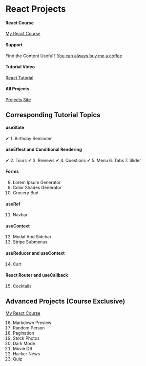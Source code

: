 # React Projects

#### React Course

[My React Course](https://www.udemy.com/course/react-tutorial-and-projects-course/?referralCode=FEE6A921AF07E2563CEF)

#### Support

Find the Content Useful? [You can always buy me a coffee](https://www.buymeacoffee.com/johnsmilga)

#### Tutorial Video

[React Tutorial](https://youtu.be/iZhV0bILFb0)

#### All Projects

[Projects Site](https://react-projects.netlify.app/)

## Corresponding Tutorial Topics

#### useState

✔ 1. Birthday Reminder 

#### useEffect and Conditional Rendering

✔ 2. Tours 
✔ 3. Reviews
✔ 4. Questions
✔ 5. Menu
6. Tabs
7. Slider

#### Forms

8. Lorem Ipsum Generator
9. Color Shades Generator
10. Grocery Bud

#### useRef

11. Navbar

#### useContext

12. Modal And Sidebar
13. Stripe Submenus

#### useReducer and useContext

14. Cart

#### React Router and useCallback

15. Cocktails

## Advanced Projects (Course Exclusive)

[My React Course](https://www.udemy.com/course/react-tutorial-and-projects-course/?referralCode=FEE6A921AF07E2563CEF)

16. Markdown Preview
17. Random Person
18. Pagination
19. Stock Photos
20. Dark Mode
21. Movie DB
22. Hacker News
23. Quiz
